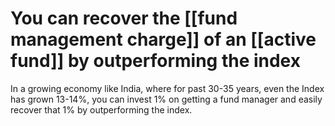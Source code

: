 # You can recover the [[fund management charge]] of an [[active fund]] by outperforming the index

In a growing economy like India, where for past 30-35 years, even the Index has grown 13-14%, you can invest 1% on getting a fund manager and easily recover that 1% by outperforming the index.
